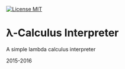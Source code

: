 [![License MIT][badge-license]](LICENSE.txt)

# λ-Calculus Interpreter
A simple lambda calculus interpreter

2015-2016

[badge-license]: https://img.shields.io/badge/license-MIT-green.svg

